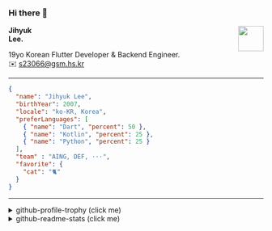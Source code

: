 ### Hi there 👋
<img src="https://github.githubassets.com/images/mona-loading-default.gif" width="50px" align="right">
</a>

**Jihyuk\
Lee.**

19yo Korean Flutter Developer & Backend Engineer.\
✉️ <s23066@gsm.hs.kr>

---

```json
{
  "name": "Jihyuk Lee",
  "birthYear": 2007,
  "locale": "ko-KR, Korea",
  "preferLanguages": [
    { "name": "Dart", "percent": 50 },
    { "name": "Kotlin", "percent": 25 },
    { "name": "Python", "percent": 25 }
  ],
  "team" : "AING, DEF, ···",
  "favorite": {
    "cat": "🐈"
  }
}
```
---
<details>
  <summary>github-profile-trophy (click me)</summary>
  
![](https://github-profile-trophy.vercel.app/?username=withJihyuk&row=1&column=8&theme=nord)
  
</details>
<details>
  <summary>github-readme-stats (click me)</summary>
  
<!--START_SECTION:waka-->
![Code Time](http://img.shields.io/badge/Code%20Time-872%20hrs%2019%20mins-blue)

![Lines of code](https://img.shields.io/badge/%EC%A0%80%EB%8A%94%20%EC%97%AC%ED%83%9C%EA%B9%8C%EC%A7%80%20-675.3%20thousand%20%EC%A4%84%EC%9D%98%20%EC%BD%94%EB%93%9C%EB%A5%BC%20%EC%9E%91%EC%84%B1%ED%96%88%EC%96%B4%EC%9A%94.-blue)

**저는 아침형 인간이에요. 🐤** 

```text
🌞 아침                     660 commits         █████░░░░░░░░░░░░░░░░░░░░   19.65 % 
🌆 낮　                     1176 commits        █████████░░░░░░░░░░░░░░░░   35.02 % 
🌃 저녁                     1212 commits        █████████░░░░░░░░░░░░░░░░   36.09 % 
🌙 밤　                     310 commits         ██░░░░░░░░░░░░░░░░░░░░░░░   09.23 % 
```


📊 **저는 이번주를 이렇게 시간을 보냈어요.** 

```text
🕑︎ Timezone: Asia/Seoul

💬 프로그래밍 언어들: 
Kotlin                   3 hrs 19 mins       ████████████████░░░░░░░░░   62.70 % 
Dart                     44 mins             ████░░░░░░░░░░░░░░░░░░░░░   14.12 % 
YAML                     43 mins             ███░░░░░░░░░░░░░░░░░░░░░░   13.62 % 
Java                     15 mins             █░░░░░░░░░░░░░░░░░░░░░░░░   04.77 % 
Mermaid                  6 mins              ░░░░░░░░░░░░░░░░░░░░░░░░░   01.91 % 

🔥 에디터들: 
IntelliJ IDEA            4 hrs 22 mins       █████████████████████░░░░   82.41 % 
VS Code                  56 mins             ████░░░░░░░░░░░░░░░░░░░░░   17.59 % 

💻 운영 체제들: 
Mac                      5 hrs 18 mins       █████████████████████████   100.00 % 
```


 Last Updated on 24/05/2025 18:48:44 UTC
<!--END_SECTION:waka-->

</details>

</div>

